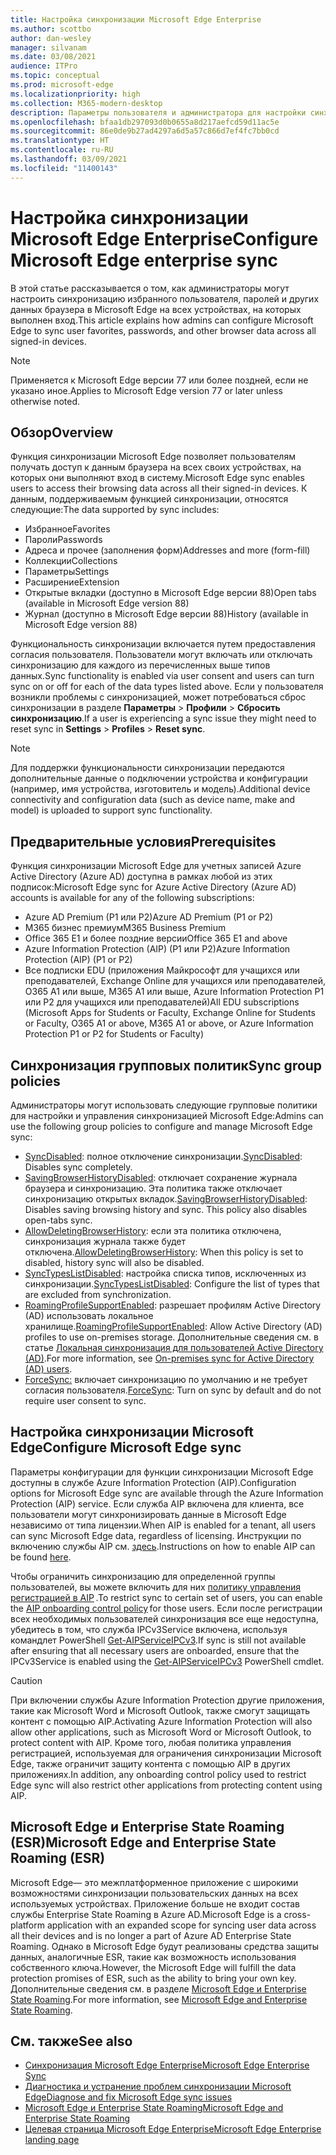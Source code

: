 ```yaml
---
title: Настройка синхронизации Microsoft Edge Enterprise
ms.author: scottbo
author: dan-wesley
manager: silvanam
ms.date: 03/08/2021
audience: ITPro
ms.topic: conceptual
ms.prod: microsoft-edge
ms.localizationpriority: high
ms.collection: M365-modern-desktop
description: Параметры пользователя и администратора для настройки синхронизации избранного, паролей и других данных браузера в Microsoft Edge.
ms.openlocfilehash: bfaa1db297093d0b0655a8d217aefcd59d11ac5e
ms.sourcegitcommit: 86e0de9b27ad4297a6d5a57c866d7ef4fc7bb0cd
ms.translationtype: HT
ms.contentlocale: ru-RU
ms.lasthandoff: 03/09/2021
ms.locfileid: "11400143"
---
```

# <a name="configure-microsoft-edge-enterprise-sync"></a><span data-ttu-id="cf580-103">Настройка синхронизации Microsoft Edge Enterprise</span><span class="sxs-lookup"><span data-stu-id="cf580-103">Configure Microsoft Edge enterprise sync</span></span>

<span data-ttu-id="cf580-104">В этой статье рассказывается о том, как администраторы могут настроить синхронизацию избранного пользователя, паролей и других данных браузера в Microsoft Edge на всех устройствах, на которых выполнен вход.</span><span class="sxs-lookup"><span data-stu-id="cf580-104">This article explains how admins can configure Microsoft Edge to sync user favorites, passwords, and other browser data across all signed-in devices.</span></span>

> [!NOTE]
> <span data-ttu-id="cf580-105">Применяется к Microsoft Edge версии 77 или более поздней, если не указано иное.</span><span class="sxs-lookup"><span data-stu-id="cf580-105">Applies to Microsoft Edge version 77 or later unless otherwise noted.</span></span>

## <a name="overview"></a><span data-ttu-id="cf580-106">Обзор</span><span class="sxs-lookup"><span data-stu-id="cf580-106">Overview</span></span>

<span data-ttu-id="cf580-107">Функция синхронизации Microsoft Edge позволяет пользователям получать доступ к данным браузера на всех своих устройствах, на которых они выполняют вход в систему.</span><span class="sxs-lookup"><span data-stu-id="cf580-107">Microsoft Edge sync enables users to access their browsing data across all their signed-in devices.</span></span> <span data-ttu-id="cf580-108">К данным, поддерживаемым функцией синхронизации, относятся следующие:</span><span class="sxs-lookup"><span data-stu-id="cf580-108">The data supported by sync includes:</span></span>

- <span data-ttu-id="cf580-109">Избранное</span><span class="sxs-lookup"><span data-stu-id="cf580-109">Favorites</span></span>
- <span data-ttu-id="cf580-110">Пароли</span><span class="sxs-lookup"><span data-stu-id="cf580-110">Passwords</span></span>
- <span data-ttu-id="cf580-111">Адреса и прочее (заполнения форм)</span><span class="sxs-lookup"><span data-stu-id="cf580-111">Addresses and more (form-fill)</span></span>
- <span data-ttu-id="cf580-112">Коллекции</span><span class="sxs-lookup"><span data-stu-id="cf580-112">Collections</span></span>
- <span data-ttu-id="cf580-113">Параметры</span><span class="sxs-lookup"><span data-stu-id="cf580-113">Settings</span></span>
- <span data-ttu-id="cf580-114">Расширение</span><span class="sxs-lookup"><span data-stu-id="cf580-114">Extension</span></span>
- <span data-ttu-id="cf580-115">Открытые вкладки (доступно в Microsoft Edge версии 88)</span><span class="sxs-lookup"><span data-stu-id="cf580-115">Open tabs (available in Microsoft Edge version 88)</span></span>
- <span data-ttu-id="cf580-116">Журнал (доступно в Microsoft Edge версии 88)</span><span class="sxs-lookup"><span data-stu-id="cf580-116">History (available in Microsoft Edge version 88)</span></span>

<span data-ttu-id="cf580-117">Функциональность синхронизации включается путем предоставления согласия пользователя. Пользователи могут включать или отключать синхронизацию для каждого из перечисленных выше типов данных.</span><span class="sxs-lookup"><span data-stu-id="cf580-117">Sync functionality is enabled via user consent and users can turn sync on or off for each of the data types listed above.</span></span> <span data-ttu-id="cf580-118">Если у пользователя возникли проблемы с синхронизацией, может потребоваться сброс синхронизации в разделе **Параметры** > **Профили** > **Сбросить синхронизацию**.</span><span class="sxs-lookup"><span data-stu-id="cf580-118">If a user is experiencing a sync issue they might need to reset sync in **Settings** > **Profiles** > **Reset sync**.</span></span>

> [!NOTE]
> <span data-ttu-id="cf580-119">Для поддержки функциональности синхронизации передаются дополнительные данные о подключении устройства и конфигурации (например, имя устройства, изготовитель и модель).</span><span class="sxs-lookup"><span data-stu-id="cf580-119">Additional device connectivity and configuration data (such as device name, make and model) is uploaded to support sync functionality.</span></span>

## <a name="prerequisites"></a><span data-ttu-id="cf580-120">Предварительные условия</span><span class="sxs-lookup"><span data-stu-id="cf580-120">Prerequisites</span></span>

<span data-ttu-id="cf580-121">Функция синхронизации Microsoft Edge для учетных записей Azure Active Directory (Azure AD) доступна в рамках любой из этих подписок:</span><span class="sxs-lookup"><span data-stu-id="cf580-121">Microsoft Edge sync for Azure Active Directory (Azure AD) accounts is available for any of the following subscriptions:</span></span>

- <span data-ttu-id="cf580-122">Azure AD Premium (P1 или P2)</span><span class="sxs-lookup"><span data-stu-id="cf580-122">Azure AD Premium (P1 or P2)</span></span>
- <span data-ttu-id="cf580-123">M365 бизнес премиум</span><span class="sxs-lookup"><span data-stu-id="cf580-123">M365 Business Premium</span></span>
- <span data-ttu-id="cf580-124">Office 365 E1 и более поздние версии</span><span class="sxs-lookup"><span data-stu-id="cf580-124">Office 365 E1 and above</span></span>
- <span data-ttu-id="cf580-125">Azure Information Protection (AIP) (P1 или P2)</span><span class="sxs-lookup"><span data-stu-id="cf580-125">Azure Information Protection (AIP) (P1 or P2)</span></span>
- <span data-ttu-id="cf580-126">Все подписки EDU (приложения Майкрософт для учащихся или преподавателей, Exchange Online для учащихся или преподавателей, O365 A1 или выше, M365 A1 или выше, Azure Information Protection P1 или P2 для учащихся или преподавателей)</span><span class="sxs-lookup"><span data-stu-id="cf580-126">All EDU subscriptions (Microsoft Apps for Students or Faculty, Exchange Online for Students or Faculty, O365 A1 or above, M365 A1 or above, or Azure Information Protection P1 or P2 for Students or Faculty)</span></span>

## <a name="sync-group-policies"></a><span data-ttu-id="cf580-127">Синхронизация групповых политик</span><span class="sxs-lookup"><span data-stu-id="cf580-127">Sync group policies</span></span>

<span data-ttu-id="cf580-128">Администраторы могут использовать следующие групповые политики для настройки и управления синхронизацией Microsoft Edge:</span><span class="sxs-lookup"><span data-stu-id="cf580-128">Admins can use the following group policies to configure and manage Microsoft Edge sync:</span></span>

- <span data-ttu-id="cf580-129">[SyncDisabled](https://docs.microsoft.com/deployedge/microsoft-edge-policies#syncdisabled): полное отключение синхронизации.</span><span class="sxs-lookup"><span data-stu-id="cf580-129">[SyncDisabled](https://docs.microsoft.com/deployedge/microsoft-edge-policies#syncdisabled): Disables sync completely.</span></span>
- <span data-ttu-id="cf580-130">[SavingBrowserHistoryDisabled](https://docs.microsoft.com/deployedge/microsoft-edge-policies#savingbrowserhistorydisabled): отключает сохранение журнала браузера и синхронизацию. Эта политика также отключает синхронизацию открытых вкладок.</span><span class="sxs-lookup"><span data-stu-id="cf580-130">[SavingBrowserHistoryDisabled](https://docs.microsoft.com/deployedge/microsoft-edge-policies#savingbrowserhistorydisabled): Disables saving browsing history and sync. This policy also disables open-tabs sync.</span></span>
- <span data-ttu-id="cf580-131">[AllowDeletingBrowserHistory](https://docs.microsoft.com/deployedge/microsoft-edge-policies#allowdeletingbrowserhistory): если эта политика отключена, синхронизация журнала также будет отключена.</span><span class="sxs-lookup"><span data-stu-id="cf580-131">[AllowDeletingBrowserHistory](https://docs.microsoft.com/deployedge/microsoft-edge-policies#allowdeletingbrowserhistory): When this policy is set to disabled, history sync will also be disabled.</span></span>
- <span data-ttu-id="cf580-132">[SyncTypesListDisabled](https://docs.microsoft.com/DeployEdge/microsoft-edge-policies#synctypeslistdisabled): настройка списка типов, исключенных из синхронизации.</span><span class="sxs-lookup"><span data-stu-id="cf580-132">[SyncTypesListDisabled](https://docs.microsoft.com/DeployEdge/microsoft-edge-policies#synctypeslistdisabled): Configure the list of types that are excluded from synchronization.</span></span>
- <span data-ttu-id="cf580-133">[RoamingProfileSupportEnabled](https://docs.microsoft.com/DeployEdge/microsoft-edge-policies#roamingprofilesupportenabled): разрешает профилям Active Directory (AD) использовать локальное хранилище.</span><span class="sxs-lookup"><span data-stu-id="cf580-133">[RoamingProfileSupportEnabled](https://docs.microsoft.com/DeployEdge/microsoft-edge-policies#roamingprofilesupportenabled): Allow Active Directory (AD) profiles to use on-premises storage.</span></span> <span data-ttu-id="cf580-134">Дополнительные сведения см. в статье [Локальная синхронизация для пользователей Active Directory (AD)](https://docs.microsoft.com/DeployEdge/microsoft-edge-on-premises-sync).</span><span class="sxs-lookup"><span data-stu-id="cf580-134">For more information, see [On-premises sync for Active Directory (AD) users](https://docs.microsoft.com/DeployEdge/microsoft-edge-on-premises-sync).</span></span>
- <span data-ttu-id="cf580-135">[ForceSync:]( https://docs.microsoft.com/deployedge/microsoft-edge-policies#forcesync) включает синхронизацию по умолчанию и не требует согласия пользователя.</span><span class="sxs-lookup"><span data-stu-id="cf580-135">[ForceSync]( https://docs.microsoft.com/deployedge/microsoft-edge-policies#forcesync): Turn on sync by default and do not require user consent to sync.</span></span>  

## <a name="configure-microsoft-edge-sync"></a><span data-ttu-id="cf580-136">Настройка синхронизации Microsoft Edge</span><span class="sxs-lookup"><span data-stu-id="cf580-136">Configure Microsoft Edge sync</span></span>

<span data-ttu-id="cf580-137">Параметры конфигурации для функции синхронизации Microsoft Edge доступны в службе Azure Information Protection (AIP).</span><span class="sxs-lookup"><span data-stu-id="cf580-137">Configuration options for Microsoft Edge sync are available through the Azure Information Protection (AIP) service.</span></span> <span data-ttu-id="cf580-138">Если служба AIP включена для клиента, все пользователи могут синхронизировать данные в Microsoft Edge независимо от типа лицензии.</span><span class="sxs-lookup"><span data-stu-id="cf580-138">When AIP is enabled for a tenant, all users can sync Microsoft Edge data, regardless of licensing.</span></span> <span data-ttu-id="cf580-139">Инструкции по включению службы AIP см. [здесь](https://docs.microsoft.com/azure/information-protection/activate-office365).</span><span class="sxs-lookup"><span data-stu-id="cf580-139">Instructions on how to enable AIP can be found [here](https://docs.microsoft.com/azure/information-protection/activate-office365).</span></span>

<span data-ttu-id="cf580-140">Чтобы ограничить синхронизацию для определенной группы пользователей, вы можете включить для них [политику управления регистрацией в AIP](https://docs.microsoft.com/powershell/module/aipservice/set-aipserviceonboardingcontrolpolicy?view=azureipps&preserve-view=true) .</span><span class="sxs-lookup"><span data-stu-id="cf580-140">To restrict sync to certain set of users, you can enable the [AIP onboarding control policy](https://docs.microsoft.com/powershell/module/aipservice/set-aipserviceonboardingcontrolpolicy?view=azureipps&preserve-view=true) for those users.</span></span> <span data-ttu-id="cf580-141">Если после регистрации всех необходимых пользователей синхронизация все еще недоступна, убедитесь в том, что служба IPCv3Service включена, используя командлет PowerShell [Get-AIPServiceIPCv3](https://docs.microsoft.com/powershell/module/aipservice/get-aipserviceipcv3?view=azureipps&preserve-view=true).</span><span class="sxs-lookup"><span data-stu-id="cf580-141">If sync is still not available after ensuring that all necessary users are onboarded, ensure that the IPCv3Service is enabled using the [Get-AIPServiceIPCv3](https://docs.microsoft.com/powershell/module/aipservice/get-aipserviceipcv3?view=azureipps&preserve-view=true)  PowerShell cmdlet.</span></span>

> [!CAUTION]
> <span data-ttu-id="cf580-142">При включении службы Azure Information Protection другие приложения, такие как Microsoft Word и Microsoft Outlook, также смогут защищать контент с помощью AIP.</span><span class="sxs-lookup"><span data-stu-id="cf580-142">Activating Azure Information Protection will also allow other applications, such as Microsoft Word or Microsoft Outlook, to protect content with AIP.</span></span> <span data-ttu-id="cf580-143">Кроме того, любая политика управления регистрацией, используемая для ограничения синхронизации Microsoft Edge, также ограничит защиту контента с помощью AIP в других приложениях.</span><span class="sxs-lookup"><span data-stu-id="cf580-143">In addition, any onboarding control policy used to restrict Edge sync will also restrict other applications from protecting content using AIP.</span></span>

## <a name="microsoft-edge-and-enterprise-state-roaming-esr"></a><span data-ttu-id="cf580-144">Microsoft Edge и Enterprise State Roaming (ESR)</span><span class="sxs-lookup"><span data-stu-id="cf580-144">Microsoft Edge and Enterprise State Roaming (ESR)</span></span>

<span data-ttu-id="cf580-145">Microsoft Edge— это межплатформенное приложение с широкими возможностями синхронизации пользовательских данных на всех используемых устройствах. Приложение больше не входит состав службы Enterprise State Roaming в Azure AD.</span><span class="sxs-lookup"><span data-stu-id="cf580-145">Microsoft Edge is a cross-platform application with an expanded scope for syncing user data across all their devices and is no longer a part of Azure AD Enterprise State Roaming.</span></span> <span data-ttu-id="cf580-146">Однако в Microsoft Edge будут реализованы средства защиты данных, аналогичные ESR, такие как возможность использования собственного ключа.</span><span class="sxs-lookup"><span data-stu-id="cf580-146">However, the Microsoft Edge will fulfill the data protection promises of ESR, such as the ability to bring your own key.</span></span> <span data-ttu-id="cf580-147">Дополнительные сведения см. в разделе [Microsoft Edge и Enterprise State Roaming](microsoft-edge-enterprise-state-roaming.md).</span><span class="sxs-lookup"><span data-stu-id="cf580-147">For more information, see [Microsoft Edge and Enterprise State Roaming](microsoft-edge-enterprise-state-roaming.md).</span></span>

## <a name="see-also"></a><span data-ttu-id="cf580-148">См. также</span><span class="sxs-lookup"><span data-stu-id="cf580-148">See also</span></span>

- [<span data-ttu-id="cf580-149">Синхронизация Microsoft Edge Enterprise</span><span class="sxs-lookup"><span data-stu-id="cf580-149">Microsoft Edge Enterprise Sync</span></span>](microsoft-edge-enterprise-sync.md)
- [<span data-ttu-id="cf580-150">Диагностика и устранение проблем синхронизации Microsoft Edge</span><span class="sxs-lookup"><span data-stu-id="cf580-150">Diagnose and fix Microsoft Edge sync issues</span></span>](microsoft-edge-troubleshoot-enterprise-sync.md)
- [<span data-ttu-id="cf580-151">Microsoft Edge и Enterprise State Roaming</span><span class="sxs-lookup"><span data-stu-id="cf580-151">Microsoft Edge and Enterprise State Roaming</span></span>](microsoft-edge-enterprise-state-roaming.md)
- [<span data-ttu-id="cf580-152">Целевая страница Microsoft Edge Enterprise</span><span class="sxs-lookup"><span data-stu-id="cf580-152">Microsoft Edge Enterprise landing page</span></span>](https://aka.ms/EdgeEnterprise)
